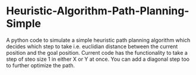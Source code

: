 # Heuristic-Algorithm-Path-Planning-Simple

A python code to simulate a simple heuristic path planning algorithm which decides which step to take i.e. euclidian distance between the current position and the goal position. 
Current code has the functionality to take a step of steo size 1 in either X or Y at once. You can add a diagonal step too to further optimize the path. 

